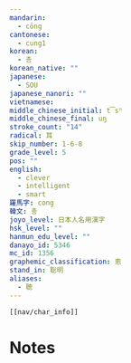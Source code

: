 ```yaml
---
mandarin:
  - cōng
cantonese:
  - cung1
korean:
  - 총
korean_native: ""
japanese:
  - SOU
japanese_nanori: ""
vietnamese:
middle_chinese_initial: t͡sʰ
middle_chinese_final: uŋ
stroke_count: "14"
radical: 耳
skip_number: 1-6-8
grade_level: 5
pos: ""
english:
  - clever
  - intelligent
  - smart
羅馬字: cong
韓文: 총
joyo_level: 日本人名用漢字
hsk_level: ""
hanmun_edu_level: ""
danayo_id: 5346
mc_id: 1356
graphemic_classification: 悤
stand_in: 聡明
aliases:
  - 聰
---
```

```meta-bind-embed
[[nav/char_info]]
```

# Notes
